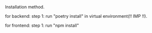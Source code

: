 Installation method.

for backend:
step 1: run "poetry install" in virtual environment(!! IMP !!).

for frontend:
step 1: run "npm install"
